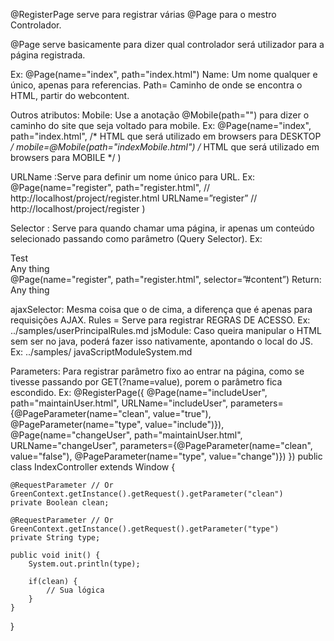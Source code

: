 @RegisterPage serve para registrar várias @Page para o mestro Controlador.

@Page serve basicamente para dizer qual controlador será utilizador para a página registrada.

Ex: @Page(name="index", path="index.html")
Name: Um nome qualquer e único, apenas para referencias.
Path= Caminho de onde se encontra o HTML, partir do webcontent.

Outros atributos:
Mobile: Use a anotação @Mobile(path="") para dizer o caminho do site que seja voltado para mobile.
Ex: @Page(name="index",
path="index.html", /* HTML que será utilizado em browsers para DESKTOP */
mobile=@Mobile(path="indexMobile.html") /* HTML que será utilizado em browsers para MOBILE */
)

URLName :Serve para definir um nome único para  URL.
Ex: @Page(name="register",
path="register.html", //  http://localhost/project/register.html
URLName=”register” // http://localhost/project/register
)

Selector : Serve para quando chamar uma página, ir apenas um conteúdo selecionado passando como parâmetro (Query Selector).
Ex:
 <html>
	<body>
		<span>Test</span>
		<div id=”content”>Any thing</div>
	</body>
</html>
@Page(name="register", path="register.html", selector=”#content”)
Return: Any thing

ajaxSelector: Mesma coisa que o de cima, a diferença que é apenas para requisições AJAX.
Rules = Serve para registrar REGRAS DE ACESSO.
Ex: ../samples/userPrincipalRules.md
jsModule: Caso queira manipular o HTML sem ser no java, poderá fazer isso nativamente, apontando o local do  JS.
Ex: ../samples/ javaScriptModuleSystem.md

Parameters: Para registrar parâmetro fixo ao entrar na página, como se tivesse passando por GET(?name=value), porem o parâmetro fica escondido.
Ex: 
@RegisterPage({
	@Page(name="includeUser", path="maintainUser.html", URLName="includeUser", parameters={@PageParameter(name="clean", value="true"), @PageParameter(name="type", value="include")}),
	@Page(name="changeUser", path="maintainUser.html", URLName="changeUser", parameters={@PageParameter(name="clean", value="false"), @PageParameter(name="type", value="change")})
})
public class IndexController extends Window {
	
	@RequestParameter // Or GreenContext.getInstance().getRequest().getParameter("clean")
	private Boolean clean;
	
	@RequestParameter // Or GreenContext.getInstance().getRequest().getParameter("type")
	private String type;
	
    public void init() {
    	System.out.println(type);
    	
    	if(clean) {
    		// Sua lógica
    	}
    }
}

